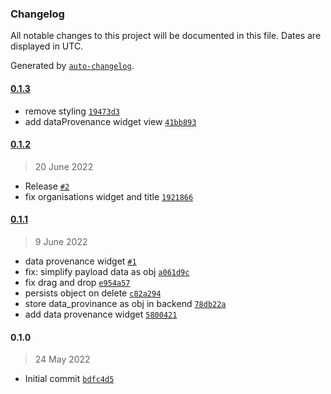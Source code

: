 ### Changelog

All notable changes to this project will be documented in this file. Dates are displayed in UTC.

Generated by [`auto-changelog`](https://github.com/CookPete/auto-changelog).

#### [0.1.3](https://github.com/eea/volto-widget-dataprovenance/compare/0.1.2...0.1.3)

- remove styling [`19473d3`](https://github.com/eea/volto-widget-dataprovenance/commit/19473d39e67ef5041f49affaae630debca91da8f)
- add dataProvenance widget view [`41bb893`](https://github.com/eea/volto-widget-dataprovenance/commit/41bb8936a437665c67e7a6e147c40cca6a370bb5)

#### [0.1.2](https://github.com/eea/volto-widget-dataprovenance/compare/0.1.1...0.1.2)

> 20 June 2022

- Release [`#2`](https://github.com/eea/volto-widget-dataprovenance/pull/2)
- fix organisations widget and title [`1921866`](https://github.com/eea/volto-widget-dataprovenance/commit/1921866f01a0c2543bb9cd34d42d7aa93c9675f4)

#### [0.1.1](https://github.com/eea/volto-widget-dataprovenance/compare/0.1.0...0.1.1)

> 9 June 2022

- data provenance widget [`#1`](https://github.com/eea/volto-widget-dataprovenance/pull/1)
- fix: simplify payload data as obj [`a061d9c`](https://github.com/eea/volto-widget-dataprovenance/commit/a061d9cdcb5e56aa4be2358ea6ccd8d9e23d7ac3)
- fix drag and drop [`e954a57`](https://github.com/eea/volto-widget-dataprovenance/commit/e954a57bce8400a2e27ad041030199e07c72679c)
- persists object on delete [`c82a294`](https://github.com/eea/volto-widget-dataprovenance/commit/c82a294ef1d38d8a57e04636f78d47a742149eb0)
- store data_provinance as obj in backend [`78db22a`](https://github.com/eea/volto-widget-dataprovenance/commit/78db22ab550f3a0363fafd2c75d84ed2a087db1b)
- add data provenance widget [`5800421`](https://github.com/eea/volto-widget-dataprovenance/commit/5800421466ad9e14f0bd2ee4a94c7a14bfed72ed)

#### 0.1.0

> 24 May 2022

- Initial commit [`bdfc4d5`](https://github.com/eea/volto-widget-dataprovenance/commit/bdfc4d54dcd8673838e81c362e8872d4b7530643)
